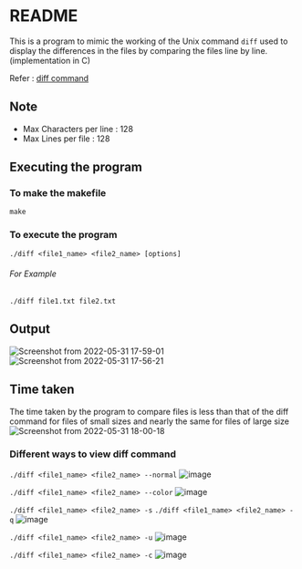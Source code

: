 # README
This is a program to mimic the working of the Unix command `diff` used to display the differences in the files by comparing the files line by line. (implementation in C)

Refer : [diff command](https://man7.org/linux/man-pages/man1/diff.1.html)

## Note 
- Max Characters per line : 128
- Max Lines per file : 128

## Executing the program

### To make the makefile

`make`

### To execute the program

`./diff <file1_name> <file2_name> [options]`

###### For Example 

`./diff file1.txt file2.txt`

## Output 

![Screenshot from 2022-05-31 17-59-01](https://user-images.githubusercontent.com/92677342/171175597-492bf481-78d9-4902-94d8-8c8ad75f4f72.png)
![Screenshot from 2022-05-31 17-56-21](https://user-images.githubusercontent.com/92677342/171175849-a1c391ab-9cb6-4a78-b1aa-6a1d1d87bb51.png)

## Time taken
The time taken by the program to compare files is less than that of the diff command for files of small sizes and nearly the same for files of large size
![Screenshot from 2022-05-31 18-00-18](https://user-images.githubusercontent.com/92677342/171176214-81dfd718-e774-42f1-bab7-305cb15fc295.png)

### Different ways to view diff command

`./diff <file1_name> <file2_name> --normal`
![image](https://user-images.githubusercontent.com/92677342/183258609-67f8af79-7ea0-4a25-b6dc-5b1823091bf1.png)

`./diff <file1_name> <file2_name> --color`
![image](https://user-images.githubusercontent.com/92677342/183258613-9e48087c-f6fb-4e24-ab15-5b17414cf4d0.png)

`./diff <file1_name> <file2_name> -s`
`./diff <file1_name> <file2_name> -q`
![image](https://user-images.githubusercontent.com/92677342/183258622-70a6f43c-d814-44ee-a936-2dc971e597e9.png)

`./diff <file1_name> <file2_name> -u`
![image](https://user-images.githubusercontent.com/92677342/183258639-c40ab75b-f093-4611-8c83-c3da17885a77.png)

`./diff <file1_name> <file2_name> -c`
![image](https://user-images.githubusercontent.com/92677342/183258648-a8034765-33a5-41bc-bd08-3f440a0fcf30.png)



